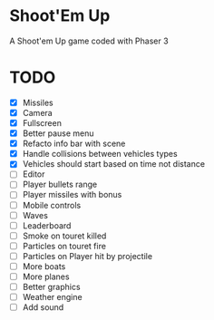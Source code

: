 # Shoot'Em Up
A Shoot'em Up game coded with Phaser 3

# TODO
- [x] Missiles
- [x] Camera
- [x] Fullscreen
- [x] Better pause menu
- [x] Refacto info bar with scene
- [x] Handle collisions between vehicles types
- [x] Vehicles should start based on time not distance
- [ ] Editor
- [ ] Player bullets range
- [ ] Player missiles with bonus
- [ ] Mobile controls
- [ ] Waves
- [ ] Leaderboard
- [ ] Smoke on touret killed
- [ ] Particles on touret fire
- [ ] Particles on Player hit by projectile
- [ ] More boats
- [ ] More planes
- [ ] Better graphics
- [ ] Weather engine
- [ ] Add sound
